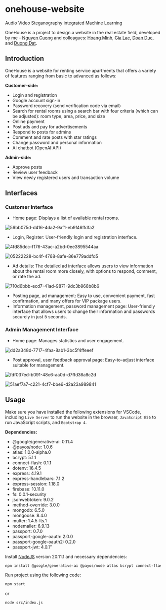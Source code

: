 # onehouse-website
Audio Video Steganography integrated Machine Learning

OneHouse is a project to design a website in the real estate field, developed by me - [Nguyen Cuong](https://github.com/leansevenuteen) and colleagues: [Hoang Minh](https://github.com/theluckiest1912), [Gia Lac](https://github.com/peanut20114), [Doan Duc](https://github.com/doanmanhducz), and [Duong Dat](https://github.com/NMFKos).

## Introduction
OneHouse is a website for renting service apartments that offers a variety of features ranging from basic to advanced as follows:

**Customer-side:**
- Login and registration
- Google account sign-in
- Password recovery (send verification code via email)
- Search for rental rooms using a search bar with four criteria (which can be adjusted): room type, area, price, and size
- Online payment
- Post ads and pay for advertisements
- Respond to posts for admins
- Comment and rate posts with star ratings
- Change password and personal information
- AI chatbot (OpenAI API)

**Admin-side:**
- Approve posts
- Review user feedback
- View newly registered users and transaction volume

## Interfaces
### Customer Interface
- Home page: Displays a list of available rental rooms.

![56bb075d-d416-4da2-9af1-eb9f46ffdfa2](https://github.com/user-attachments/assets/8c7c2135-7c91-4260-a49b-8b10c64c36be)

- Login, Register: User-friendly login and registration interface.

![4fd85dcc-f176-43ac-a2bd-0ee3895544aa](https://github.com/user-attachments/assets/73ec3a5e-b358-4a57-98e7-5b6aa187b437)

![05222228-bc4f-4768-8afe-86e779addfd5](https://github.com/user-attachments/assets/3ec49a28-b1b5-473c-9e3f-2041e2a6f280)

- Ad details: The detailed ad interface allows users to view information about the rental room more closely, with options to respond, comment, or rate the ad.

![710d6bbb-ecd7-41ad-9871-9dc3b968b8b6](https://github.com/user-attachments/assets/15d37cf1-ba94-41ef-9e22-d2411987c101)

- Posting page, ad management: Easy to use, convenient payment, fast confirmation, and many offers for VIP package users.
- Information management, password management page: User-friendly interface that allows users to change their information and passwords securely in just 5 seconds.
### Admin Management Interface
- Home page: Manages statistics and user engagement.

![dd2a348d-7717-4faa-8ab1-3bc5f4ffeeef](https://github.com/user-attachments/assets/c28f695f-d99a-4c01-a2c1-c289d6303c75)

- Post approval, user feedback approval page: Easy-to-adjust interface suitable for management.

![fdf037ed-b091-48c6-aa0d-d7ffd36a8c2d](https://github.com/user-attachments/assets/3d24f36f-1ecc-4666-a414-f5d1026ae33d)

![51aef7a7-c221-4cf7-bbe6-d2a23a989841](https://github.com/user-attachments/assets/9bb6163c-ad73-4a25-8bdc-3d6d14e5cf0e)

## Usage
Make sure you have installed the following extensions for VSCode, including `Live Server` to run the website in the browser, `JavaScript E56` to run JavaScript scripts, and `Bootstrap 4`.

**Dependencies:**
- @google/generative-ai: 0.11.4
- @payos/node: 1.0.6
- atlas: 1.0.0-alpha.0
- bcrypt: 5.1.1
- connect-flash: 0.1.1
- dotenv: 16.4.5
- express: 4.19.1
- express-handlebars: 7.1.2
- express-session: 1.18.0
- firebase: 10.11.0
- fs: 0.0.1-security
- jsonwebtoken: 9.0.2
- method-override: 3.0.0
- mongodb: 6.5.0
- mongoose: 8.4.0
- multer: 1.4.5-lts.1
- nodemailer: 6.9.13
- passport: 0.7.0
- passport-google-oauth: 2.0.0
- passport-google-oauth2: 0.2.0
- passport-jwt: 4.0.1”

Install [NodeJS](https://nodejs.org/en/download/prebuilt-installer) version 20.11.1 and necessary dependencies:
  ```sh
  npm install @google/generative-ai @payos/node atlas bcrypt connect-flash dotenv express express-handlebars express-session firebase fs jsonwebtoken method-override mongodb mongoose multer nodemailer passport passport-google-oauth passport-google-oauth2 passport-jwt
  ```
Run project using the following code:
  ```sh
  npm start
  ```
  or
  ```sh
  node src/index.js
  ```
